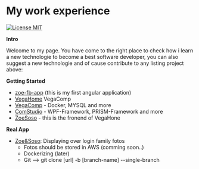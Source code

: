 


# My work experience

[![License MIT](https://img.shields.io/badge/license-MIT-blue.svg)](https://github.com/Ghislain1/zoe-fb-app/blob/master/LICENSE)

**Intro**

Welcome to my page. You have come to the right place to check how i learn a new technologie to become a best software developer, you can also suggest a new technologie  and of cause contribute to any listing project above:

**Getting Started**

  * [zoe-fb-app](https://github.com/Ghislain1/zoe-fb-app/tree/master/zoe-fb-app) (this is my first angular application)
  * [VegaHome](VegaHome)  VegaComp
  * [VegaComp](https://github.com/Ghislain1/zoe-fb-app/tree/master/VegaComp/VegaComp) - Docker, MYSQL and more
  * [ComStudio](https://github.com/Ghislain1/zoe-fb-app/tree/master/ComStudio) - WPF-Framework, PRISM-Framework and more
  * [ZoeSoso](https://github.com/Ghislain1/zoe-fb-app/tree/master/VegaHome/VegaHome/ClientApp) - this is the fronend of VegaHone
  
 **Real App**
 
  * [Zoe&Soso](https://ghislain1.github.io/zoe-fb-app/): Displaying over login family fotos
    * Fotos should be stored in AWS (comming soon..)
    * Dockerizing (later)
    * Git --> git clone [url] -b [branch-name] --single-branch
